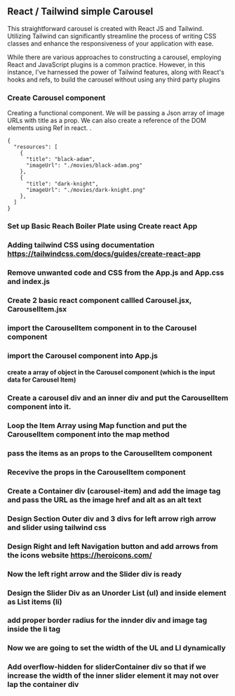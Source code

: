 ## React / Tailwind simple Carousel

This straightforward carousel is created with React JS and Tailwind. Utilizing Tailwind can significantly streamline the process of writing CSS classes and enhance the responsiveness of your application with ease.

While there are various approaches to constructing a carousel, employing React and JavaScript plugins is a common practice. However, in this instance, I've harnessed the power of Tailwind features, along with React's hooks and refs, to build the carousel without using any third party plugins

### Create Carousel component 

Creating a functional component. We will be passing a Json array of image URLs with title as a prop. We can also create a reference of the DOM elements using Ref in react.
.

```javascript=
{
  "resources": [
    {
      "title": "black-adam",
      "imageUrl": "./movies/black-adam.png"
    },
    {
      "title": "dark-knight",
      "imageUrl": "./movies/dark-knight.png"
    },
  ]
} 
```





### Set up Basic Reach Boiler Plate using Create react App
### Adding tailwind CSS using documentation https://tailwindcss.com/docs/guides/create-react-app
### Remove unwanted code and CSS from the App.js and App.css and index.js
### Create 2 basic react component callled Carousel.jsx, CarouselItem.jsx
### import the CarouselItem component in to the Carousel component 
### import the Carousel component into App.js
#### create a array of object in the Carousel component (which is the input data for Carousel Item)
### Create a carousel div and an inner div and put the CarouselItem component into it.
### Loop the Item Array using Map function and put the CarouselItem component into the map method
### pass the items as an props to the CarouselItem component
### Recevive the props in the CarouselItem component
### Create a Container div (carousel-item) and add the image tag and pass the URL as the image href and alt as an alt text
### Design Section Outer div and 3 divs for left arrow righ arrow and slider using tailwind css
### Design Right and left Navigation button and add arrows from the icons website https://heroicons.com/
### Now the left right arrow and the Slider div is ready
### Design the Slider Div as an Unorder List (ul) and inside element as List items (li)
### add proper border radius for the innder div and image tag inside the li tag
### Now we are going to set the width of the UL and LI dynamically
### Add overflow-hidden for sliderContainer div so that if we increase the width of the inner slider element it may not over lap the container div

